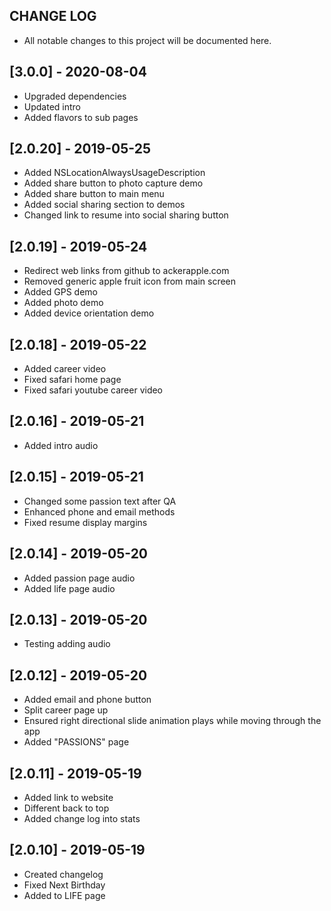 ## CHANGE LOG
- All notable changes to this project will be documented here.

## [3.0.0] - 2020-08-04
- Upgraded dependencies
- Updated intro
- Added flavors to sub pages

## [2.0.20] - 2019-05-25
- Added NSLocationAlwaysUsageDescription
- Added share button to photo capture demo
- Added share button to main menu
- Added social sharing section to demos
- Changed link to resume into social sharing button

## [2.0.19] - 2019-05-24
- Redirect web links from github to ackerapple.com
- Removed generic apple fruit icon from main screen
- Added GPS demo
- Added photo demo
- Added device orientation demo

## [2.0.18] - 2019-05-22
- Added career video
- Fixed safari home page
- Fixed safari youtube career video

## [2.0.16] - 2019-05-21
- Added intro audio

## [2.0.15] - 2019-05-21
- Changed some passion text after QA
- Enhanced phone and email methods
- Fixed resume display margins

## [2.0.14] - 2019-05-20
- Added passion page audio
- Added life page audio

## [2.0.13] - 2019-05-20
- Testing adding audio

## [2.0.12] - 2019-05-20
- Added email and phone button
- Split career page up
- Ensured right directional slide animation plays while moving through the app
- Added "PASSIONS" page

## [2.0.11] - 2019-05-19
- Added link to website
- Different back to top
- Added change log into stats

## [2.0.10] - 2019-05-19
- Created changelog
- Fixed Next Birthday
- Added to LIFE page